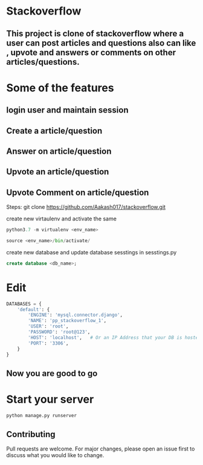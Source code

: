 # Stackoverflow
## This project is clone of stackoverflow where a user can post articles and questions also can like , upvote and answers or comments on other articles/questions.

# Some of the features 
## login user and maintain session
## Create a article/question
## Answer on article/question
## Upvote an article/question
## Upvote Comment on article/question


Steps:
git clone https://github.com/Aakash017/stackoverflow.git

create new virtaulenv and activate the same
```python
python3.7 -m virtualenv <env_name>
```

```python
source <env_name>/bin/activate/
```

create new database and update database sesstings in sesstings.py

```sql
create database <db_name>;
```

# Edit

```python
DATABASES = {
    'default': {
        'ENGINE': 'mysql.connector.django',
        'NAME': 'pp_stackoverflow_1',
        'USER': 'root',
        'PASSWORD': 'root@123',
        'HOST': 'localhost',   # Or an IP Address that your DB is hosted on
        'PORT': '3306',
    }
}
```

## Now you are good to go

# Start your server

```python
python manage.py runserver
```

## Contributing
Pull requests are welcome. For major changes, please open an issue first to discuss what you would like to change.
